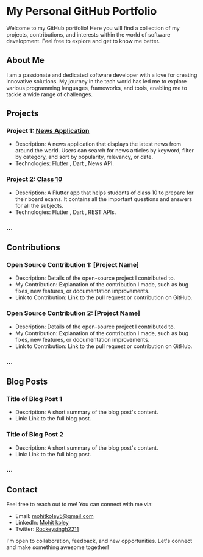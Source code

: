 # My Personal GitHub Portfolio

Welcome to my GitHub portfolio! Here you will find a collection of my projects, contributions, and interests within the world of software development. Feel free to explore and get to know me better.

## About Me

I am a passionate and dedicated software developer with a love for creating innovative solutions. My journey in the tech world has led me to explore various programming languages, frameworks, and tools, enabling me to tackle a wide range of challenges.

## Projects

### Project 1: [News Application](https://github.com/Mohitkoley/news_app_one)

- Description: A news application that displays the latest news from around the world. Users can search for news articles by keyword, filter by category, and sort by popularity, relevancy, or date.
- Technologies: Flutter , Dart , News API.

### Project 2: [Class 10](https://github.com/Mohitkoley/Class10)

- Description: A Flutter app that helps students of class 10 to prepare for their board exams. It contains all the important questions and answers for all the subjects.
- Technologies: Flutter , Dart , REST APIs.

### ...

## Contributions

### Open Source Contribution 1: [Project Name]

- Description: Details of the open-source project I contributed to.
- My Contribution: Explanation of the contribution I made, such as bug fixes, new features, or documentation improvements.
- Link to Contribution: Link to the pull request or contribution on GitHub.

### Open Source Contribution 2: [Project Name]

- Description: Details of the open-source project I contributed to.
- My Contribution: Explanation of the contribution I made, such as bug fixes, new features, or documentation improvements.
- Link to Contribution: Link to the pull request or contribution on GitHub.

### ...

## Blog Posts

### Title of Blog Post 1

- Description: A short summary of the blog post's content.
- Link: Link to the full blog post.

### Title of Blog Post 2

- Description: A short summary of the blog post's content.
- Link: Link to the full blog post.

### ...

## Contact

Feel free to reach out to me! You can connect with me via:

- Email: [mohitkoley5@gmail.com](mailto:mohitkoley5@gmail.com)
- LinkedIn: [Mohit koley](https://www.linkedin.com/in/mohitkoley2211/)
- Twitter: [Rockeysingh2211](https://twitter.com/Rockeysingh2211)

I'm open to collaboration, feedback, and new opportunities. Let's connect and make something awesome together!
